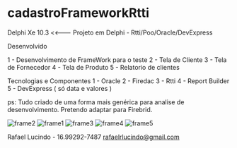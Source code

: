 # cadastroFrameworkRtti
Delphi Xe 10.3  <<---
Projeto em Delphi - Rtti/Poo/Oracle/DevExpress

Desenvolvido

1 - Desenvolvimento de FrameWork para o teste
2 - Tela de Cliente
3 - Tela de Fornecedor
4 - Tela de Produto
5 - Relatorio de clientes

Tecnologias e Componentes
1 - Oracle
2 - Firedac
3 - Rtti
4 - Report Builder
5 - DevExpress ( só data e valores )

ps: Tudo criado de uma forma mais genérica para 
analise de desenvolvimento. 
Pretendo adaptar para Firebrid.

![frame2](https://user-images.githubusercontent.com/38261205/172400393-d6521741-c12a-49e5-b742-1814562ff98c.png)
![frame1](https://user-images.githubusercontent.com/38261205/172400398-47d87d28-c7db-4e2c-a696-9891788e9e90.png)
![frame3](https://user-images.githubusercontent.com/38261205/172400402-4b03eaee-dbdf-4d52-8047-b8d995bdeddf.png)
![frame4](https://user-images.githubusercontent.com/38261205/172400405-fb9ce27b-a28d-433a-aee6-e5c26adc4a01.png)
![frame5](https://user-images.githubusercontent.com/38261205/172400406-ad7533f7-3acf-4043-a8ca-70d007e0b0d7.png)


Rafael Lucindo - 16.99292-7487
rafaelrlucindo@gmail.com


